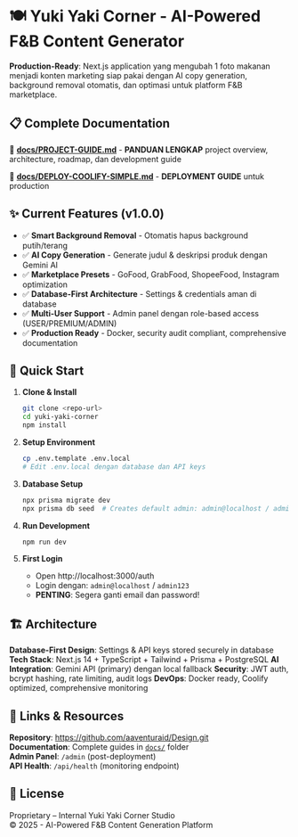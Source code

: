 # 🍽️ Yuki Yaki Corner - AI-Powered F&B Content Generator

**Production-Ready**: Next.js application yang mengubah 1 foto makanan menjadi konten marketing siap pakai dengan AI copy generation, background removal otomatis, dan optimasi untuk platform F&B marketplace.

## 📋 **Complete Documentation**

🎯 **[docs/PROJECT-GUIDE.md](./docs/PROJECT-GUIDE.md)** - **PANDUAN LENGKAP** project overview, architecture, roadmap, dan development guide

🚀 **[docs/DEPLOY-COOLIFY-SIMPLE.md](./docs/DEPLOY-COOLIFY-SIMPLE.md)** - **DEPLOYMENT GUIDE** untuk production

## ✨ Current Features (v1.0.0)

- ✅ **Smart Background Removal** - Otomatis hapus background putih/terang
- ✅ **AI Copy Generation** - Generate judul & deskripsi produk dengan Gemini AI
- ✅ **Marketplace Presets** - GoFood, GrabFood, ShopeeFood, Instagram optimization
- ✅ **Database-First Architecture** - Settings & credentials aman di database
- ✅ **Multi-User Support** - Admin panel dengan role-based access (USER/PREMIUM/ADMIN)
- ✅ **Production Ready** - Docker, security audit compliant, comprehensive documentation

## 🚀 Quick Start

1. **Clone & Install**

   ```bash
   git clone <repo-url>
   cd yuki-yaki-corner
   npm install
   ```

2. **Setup Environment**

   ```bash
   cp .env.template .env.local
   # Edit .env.local dengan database dan API keys
   ```

3. **Database Setup**

   ```bash
   npx prisma migrate dev
   npx prisma db seed  # Creates default admin: admin@localhost / admin123
   ```

4. **Run Development**

   ```bash
   npm run dev
   ```

5. **First Login**
   - Open http://localhost:3000/auth
   - Login dengan: `admin@localhost` / `admin123`
   - **PENTING**: Segera ganti email dan password!

## 🏗️ Architecture

**Database-First Design**: Settings & API keys stored securely in database
**Tech Stack**: Next.js 14 + TypeScript + Tailwind + Prisma + PostgreSQL
**AI Integration**: Gemini API (primary) dengan local fallback
**Security**: JWT auth, bcrypt hashing, rate limiting, audit logs
**DevOps**: Docker ready, Coolify optimized, comprehensive monitoring

## 🔗 Links & Resources

**Repository**: https://github.com/aaventuraid/Design.git  
**Documentation**: Complete guides in [`docs/`](./docs/) folder  
**Admin Panel**: `/admin` (post-deployment)  
**API Health**: `/api/health` (monitoring endpoint)

## 📄 License

Proprietary – Internal Yuki Yaki Corner Studio  
© 2025 - AI-Powered F&B Content Generation Platform
